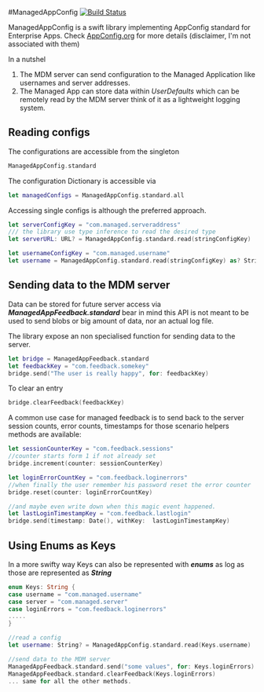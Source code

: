#ManagedAppConfig [![Build Status](https://travis-ci.org/strfn/ManagedAppConfig.svg?branch=develop)](https://travis-ci.org/strfn/ManagedAppConfig)

ManagedAppConfig is a swift library implementing AppConfig standard for Enterprise Apps.
Check [AppConfig.org](https://www.appconfig.org/ios/) for more details (disclaimer, I'm not associated with them)

In a nutshel

1. The MDM server can send configuration to the Managed Application like usernames and server addresses.
2. The Managed App can store data within *UserDefaults* which can be remotely read by the MDM server think of it as a lightweight logging system.


Reading configs
-------------

The configurations are accessible from the singleton
```swift
ManagedAppConfig.standard
```

The configuration Dictionary is accessible via
```swift
let managedConfigs = ManagedAppConfig.standard.all
```

Accessing single configs is although the preferred approach.
```swift
let serverConfigKey = "com.managed.serveraddress"
/// the library use type inference to read the desired type
let serverURL: URL? = ManagedAppConfig.standard.read(stringConfigKey)

let usernameConfigKey = "com.managed.username"
let username = ManagedAppConfig.standard.read(stringConfigKey) as? String
```

Sending data to the MDM server
-------------

Data can be stored for future server access via ***ManagedAppFeedback.standard*** bear in mind this API is not meant to be used to send blobs or big amount of data, nor an actual log file.

The library expose an non specialised function for sending data to the server.
```swift
let bridge = ManagedAppFeedback.standard
let feedbackKey = "com.feedback.somekey"
bridge.send("The user is really happy", for: feedbackKey)
```

To clear an entry
```swift
bridge.clearFeedback(feedbackKey)
```

A common use case for managed feedback is to send back to the server session counts, error counts, timestamps for those scenario helpers methods are available:
```swift
let sessionCounterKey = "com.feedback.sessions"
//counter starts form 1 if not already set
bridge.increment(counter: sessionCounterKey)

let loginErrorCountKey = "com.feedback.loginerrors"
//when finally the user remember his password reset the error counter
bridge.reset(counter: loginErrorCountKey)

//and maybe even write down when this magic event happened.
let lastLoginTimestampKey = "com.feedback.lastlogin"
bridge.send(timestamp: Date(), withKey:  lastLoginTimestampKey)
```


Using Enums as Keys
-----------

In a more swifty way Keys can also be represented with ***enums*** as log as those are represented as ***String***

```swift
enum Keys: String {
case username = "com.managed.username"
case server = "com.managed.server"
case loginErrors = "com.feedback.loginerrors"
.....
}

//read a config
let username: String? = ManagedAppConfig.standard.read(Keys.username)

//send data to the MDM server
ManagedAppFeedback.standard.send("some values", for: Keys.loginErrors)
ManagedAppFeedback.standard.clearFeedback(Keys.loginErrors)
... same for all the other methods.
```

